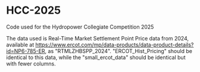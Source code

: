 # HCC-2025
Code used for the Hydropower Collegiate Competition 2025

The data used is Real-Time Market Settlement Point Price data from 2024, available at https://www.ercot.com/mp/data-products/data-product-details?id=NP6-785-ER, as "RTMLZHBSPP_2024". "ERCOT_Hist_Pricing" should be identical to this data, while the "small_ercot_data" should be identical but with fewer columns.
